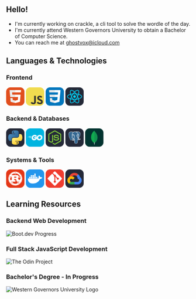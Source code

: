 
<!--
**GhostVox/GhostVox** is a ✨ _special_ ✨ repository because its `README.md` (this file) appears on your GitHub profile.
-->
## Hello!
- I'm currently working on crackle, a cli tool to solve the wordle of the day.
- I'm currently attend Western Governors University to obtain a Bachelor of Computer Science.
- You can reach me at ghostvox@icloud.com

## Languages & Technologies

### Frontend
<p align="left">
  <img src="https://github.com/tandpfun/skill-icons/blob/main/icons/HTML.svg" width="50" alt="HTML">
  <img src="https://github.com/tandpfun/skill-icons/blob/main/icons/JavaScript.svg" width="50" alt="JavaScript">
  <img src="https://github.com/tandpfun/skill-icons/blob/main/icons/CSS.svg" width="50" alt="CSS">
  <img src="https://github.com/tandpfun/skill-icons/blob/main/icons/React-Dark.svg" width="50" alt="React">
</p>

### Backend & Databases
<p align="left">
  <img src="https://github.com/tandpfun/skill-icons/blob/main/icons/Python-Dark.svg" width="50" alt="Python">
  <img src="https://github.com/tandpfun/skill-icons/blob/main/icons/GoLang.svg" width="50" alt="Golang">
  <img src="https://github.com/tandpfun/skill-icons/blob/main/icons/NodeJS-Dark.svg" width="50" alt="Node.js">
  <img src="https://github.com/tandpfun/skill-icons/blob/main/icons/PostgreSQL-Dark.svg" width="50" alt="PostgreSQL">
  <img src="https://github.com/tandpfun/skill-icons/blob/main/icons/MongoDB.svg" width="50" alt="MongoDB">
</p>

### Systems & Tools
<p align="left">
  <img src="https://github.com/tandpfun/skill-icons/blob/main/icons/Rust.svg" width="50" alt="Rust">
  <img src="https://github.com/tandpfun/skill-icons/blob/main/icons/Docker.svg" width="50" alt="Docker">
  <img src="https://github.com/tandpfun/skill-icons/blob/main/icons/Git.svg" width="50" alt="Git">
  <img src="https://github.com/tandpfun/skill-icons/blob/main/icons/GCP-Dark.svg" width="50" alt="Google Cloud">
</p>

## Learning Resources

### Backend Web Development
<p align="left">
  <img src="https://api.boot.dev/v1/users/public/12810a83-00ff-4198-b18c-13955b1ec12b/thumbnail" alt="Boot.dev Progress" width="300">
</p>

### Full Stack JavaScript Development
<p align="left">
  <img src="https://www.theodinproject.com/assets/og-logo-2bdf3a30.png" alt="The Odin Project" width="300">
</p>

### Bachelor's Degree - In Progress
<p align="left">
  <img src="https://upload.wikimedia.org/wikipedia/commons/a/af/WGU-Marketing-logo.png" alt="Western Governors University Logo" width="300">
</p>

